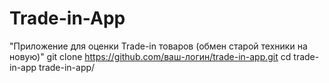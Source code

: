 # Trade-in-App
"Приложение для оценки Trade-in товаров (обмен старой техники на новую)"
git clone https://github.com/ваш-логин/trade-in-app.git
cd trade-in-app
trade-in-app/  
